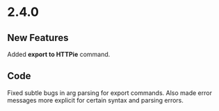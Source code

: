 # 2.4.0

## New Features

Added **export to HTTPie** command.

## Code

Fixed subtle bugs in arg parsing for export commands. Also made error messages more explicit for certain syntax and parsing errors.
